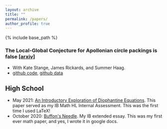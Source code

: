 ```yaml
---
layout: archive
title: ""
permalink: /papers/
author_profile: true
---
```


{% include base_path %}

### The Local-Global Conjecture for Apollonian circle packings is false <a href="https://arxiv.org/abs/2307.02749">[arxiv]</a>
 * With Kate Stange, James Rickards, and Summer Haag.
 * <a href="https://github.com/JamesRickards-Canada/Apollonian">github code</a>, <a href="https://github.com/JamesRickards-Canada/Apollonian-Missing-Curvatures">github data</a>

## High School
 * May 2021: [An Introductory Exploration of Diophantine Equations](/files/IntroductoryExplorationDiophantineEquations.pdf). This paper served as my IB Math HL Internal Assessment. This was the first time I used LaTeX!
 * October 2020: [Buffon's Needle](/files/Buffon'sNeedleGoogleDoc.pdf). My IB extended essay. This was my first ever math paper, and yes, I wrote it in google docs.
